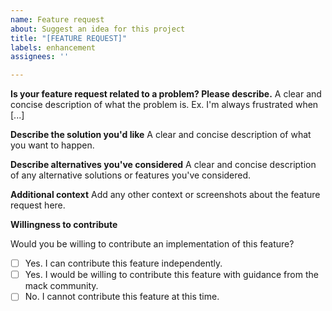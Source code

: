 ```yaml
---
name: Feature request
about: Suggest an idea for this project
title: "[FEATURE REQUEST]"
labels: enhancement
assignees: ''

---
```


**Is your feature request related to a problem? Please describe.**
A clear and concise description of what the problem is. Ex. I'm always frustrated when [...]

**Describe the solution you'd like**
A clear and concise description of what you want to happen.

**Describe alternatives you've considered**
A clear and concise description of any alternative solutions or features you've considered.

**Additional context**
Add any other context or screenshots about the feature request here.

**Willingness to contribute**

Would you be willing to contribute an implementation of this feature?

- [ ] Yes. I can contribute this feature independently.
- [ ] Yes. I would be willing to contribute this feature with guidance from the mack community.
- [ ] No. I cannot contribute this feature at this time.
